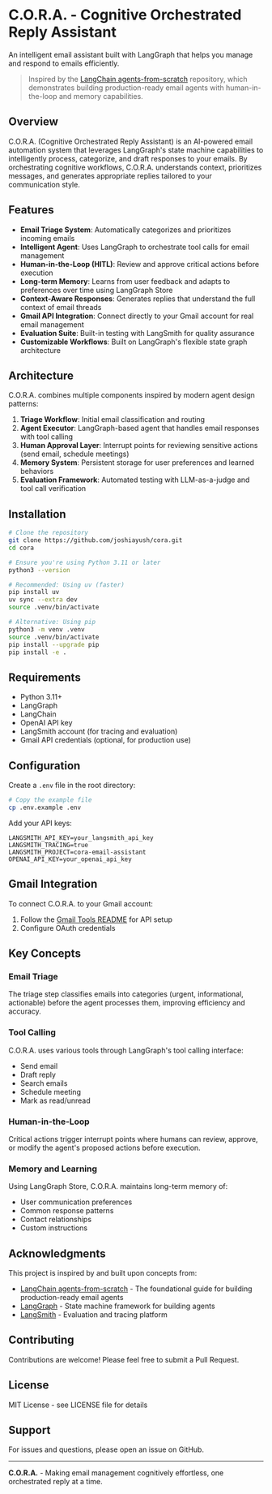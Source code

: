 # C.O.R.A. - Cognitive Orchestrated Reply Assistant

An intelligent email assistant built with LangGraph that helps you manage and respond to emails efficiently.

> Inspired by the [LangChain agents-from-scratch](https://github.com/langchain-ai/agents-from-scratch) repository, which demonstrates building production-ready email agents with human-in-the-loop and memory capabilities.

## Overview

C.O.R.A. (Cognitive Orchestrated Reply Assistant) is an AI-powered email automation system that leverages LangGraph's state machine capabilities to intelligently process, categorize, and draft responses to your emails. By orchestrating cognitive workflows, C.O.R.A. understands context, prioritizes messages, and generates appropriate replies tailored to your communication style.

## Features

- **Email Triage System**: Automatically categorizes and prioritizes incoming emails
- **Intelligent Agent**: Uses LangGraph to orchestrate tool calls for email management
- **Human-in-the-Loop (HITL)**: Review and approve critical actions before execution
- **Long-term Memory**: Learns from user feedback and adapts to preferences over time using LangGraph Store
- **Context-Aware Responses**: Generates replies that understand the full context of email threads
- **Gmail API Integration**: Connect directly to your Gmail account for real email management
- **Evaluation Suite**: Built-in testing with LangSmith for quality assurance
- **Customizable Workflows**: Built on LangGraph's flexible state graph architecture

## Architecture

C.O.R.A. combines multiple components inspired by modern agent design patterns:

1. **Triage Workflow**: Initial email classification and routing
2. **Agent Executor**: LangGraph-based agent that handles email responses with tool calling
3. **Human Approval Layer**: Interrupt points for reviewing sensitive actions (send email, schedule meetings)
4. **Memory System**: Persistent storage for user preferences and learned behaviors
5. **Evaluation Framework**: Automated testing with LLM-as-a-judge and tool call verification

## Installation

```bash
# Clone the repository
git clone https://github.com/joshiayush/cora.git
cd cora

# Ensure you're using Python 3.11 or later
python3 --version

# Recommended: Using uv (faster)
pip install uv
uv sync --extra dev
source .venv/bin/activate

# Alternative: Using pip
python3 -m venv .venv
source .venv/bin/activate
pip install --upgrade pip
pip install -e .
```

## Requirements

- Python 3.11+
- LangGraph
- LangChain
- OpenAI API key
- LangSmith account (for tracing and evaluation)
- Gmail API credentials (optional, for production use)

## Configuration

Create a `.env` file in the root directory:

```bash
# Copy the example file
cp .env.example .env
```

Add your API keys:

```env
LANGSMITH_API_KEY=your_langsmith_api_key
LANGSMITH_TRACING=true
LANGSMITH_PROJECT=cora-email-assistant
OPENAI_API_KEY=your_openai_api_key
```

## Gmail Integration

To connect C.O.R.A. to your Gmail account:

1. Follow the [Gmail Tools README](src/email_assistant/tools/gmail/README.md) for API setup
2. Configure OAuth credentials

## Key Concepts

### Email Triage
The triage step classifies emails into categories (urgent, informational, actionable) before the agent processes them, improving efficiency and accuracy.

### Tool Calling
C.O.R.A. uses various tools through LangGraph's tool calling interface:
- Send email
- Draft reply
- Search emails
- Schedule meeting
- Mark as read/unread

### Human-in-the-Loop
Critical actions trigger interrupt points where humans can review, approve, or modify the agent's proposed actions before execution.

### Memory and Learning
Using LangGraph Store, C.O.R.A. maintains long-term memory of:
- User communication preferences
- Common response patterns
- Contact relationships
- Custom instructions

## Acknowledgments

This project is inspired by and built upon concepts from:
- [LangChain agents-from-scratch](https://github.com/langchain-ai/agents-from-scratch) - The foundational guide for building production-ready email agents
- [LangGraph](https://langchain-ai.github.io/langgraph/) - State machine framework for building agents
- [LangSmith](https://smith.langchain.com/) - Evaluation and tracing platform

## Contributing

Contributions are welcome! Please feel free to submit a Pull Request.

## License

MIT License - see LICENSE file for details

## Support

For issues and questions, please open an issue on GitHub.

---

**C.O.R.A.** - Making email management cognitively effortless, one orchestrated reply at a time.
